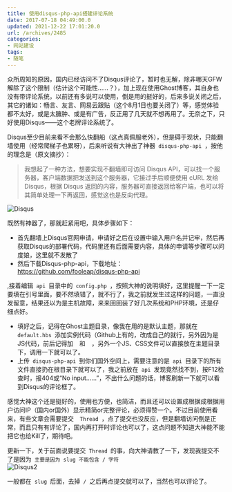 ```yaml
---
title: 使用disqus-php-api搭建评论系统
date: 2017-07-18 04:49:00.0
updated: 2021-12-22 17:01:20.0
url: /archives/2485
categories: 
- 网站建设
tags: 
- 随笔
---
```


<p>众所周知的原因，国内已经访问不了Disqus评论了，暂时也无解，除非哪天GFW解除了这个限制（估计这个可能性……？），加上现在使用Ghost博客，其自身也没有带评论系统，以前还有多说可以使用，倒是用的挺好的，后来多说关闭之后，其它的诸如：畅言、友言、网易云跟贴（这个8月1日也要关闭了）等，感觉体验都不太好，或是太臃肿、或是有广告，反正用了几天就不想再用了。无奈之下，只好使用Disqus——这个老牌评论系统了。</p><p>Disqus至少目前来看不会那么快翻船（这点真佩服老外），但是碍于现状，只能翻墙使用（经常爬梯子也累呀），后来听说有大神出了神器<code> disqus-php-api </code>，按他的理念是（原文摘抄）：</p><blockquote><p>我想起了一种方法，想要实现不翻墙即可访问 Disqus API，可以找一个服务器，客户端数据把发送到这个服务器，它接过手后顺便使用 cURL 发给 Disqus，根据 Disqus 返回的内容，服务器可直接返回给客户端，也可以将其简单处理一下再返回，感觉这也是反向代理。</p></blockquote><p><img src="https://cdn.uu126.cn/image/5/9f/0adebb87536f0945f5b59fe11438b.jpg" alt="Disqus" title="Disqus"></p><p>既然有神器了，那就赶紧用吧，具体步骤如下：</p><ul><li>首先翻墙上Disqus官网申请，申请好之后在设置中输入用户名并记牢，然后再获取Disqus的部署代码，代码里还有后面需要内容，具体的申请等步骤可以问度娘，这里就不发散了</li><li>然后下载Disqus-php-api，下载地址：<br /><a href="https://github.com/fooleap/disqus-php-api"><a href="https://github.com/fooleap/disqus-php-api">https://github.com/fooleap/disqus-php-api</a></a></li></ul><p>,接着编辑<code> api </code>目录中的<code> config.php </code>，按照大神的说明填好，这里提醒一下一定要填在引号里面，要不然填错了，就不行了，我之前就发生过这样的问题，一直没发留意，结果还以为是主机故障，来来回回装了好几次系统和PHP环境，还是仔细点好。</p><ul><li>填好之后，记得在Ghost主题目录，像我在用的是默认主题，那就在<code> default.hbs </code>添加实例代码（Github上有的，改成自己的就行，另外因为是JS代码，前后记得加<code>  </code>和<code>  </code>，另外一个JS、CSS文件可以直接放在主题目录下，调用一下就可以了。</li><li>上传<code> disqus-php-api </code>到你们国外空间上，需要注意的是<code> api </code>目录下的所有文件直接扔在根目录下就可以了，我之前放在<code> api </code>发现竟然找不到，按F12检查时，报404或“No input……”，不出什么问题的话，博客刷新一下就可以看到Disqus的评论框了。</li></ul><p>感觉大神这个还是挺好的，使用也方便，也简洁，而且还可以设置成根据成根据用户访问IP（国内or国外）显示精简or完整评论，必须得赞一个。不过目前使用看来，有些文章会需要提交<code>  Thread </code>，点了提交也没反应，但是翻墙访问倒是正常，而且只有有评论了，国内再打开时评论也可以了，这点问题不知道大神能不能把它也给Kill了，期待吧。</p><p>更新一下，关于前面说要提交<code> Thread </code>的事，向大神请教了一下，发现我提交不了是因为<code> 主要是因为 slug 不能包含 / 字符 </code><br /><img src="https://cdn.uu126.cn/image/c/33/dbec01565fd37ccfd17cc55636fba.jpg" alt="Disqus2" title="Disqus2"></p><p>一般都在<code> slug </code>后面，去掉<code> / </code>之后再点提交就可以了，当然也可以评论了。</p>